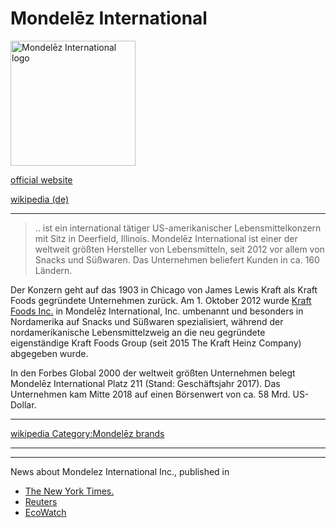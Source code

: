 # Mondelēz International

<img src="https://upload.wikimedia.org/wikipedia/commons/c/c7/Mondelez_international_2012_logo.svg" height="200" alt="Mondelēz International logo">   

[official website](http://www.mondelezinternational.com/)

[wikipedia (de)](https://de.wikipedia.org/wiki/Mondel%C4%93z_International)

---

> .. ist ein international tätiger US-amerikanischer Lebensmittelkonzern mit Sitz in Deerfield, Illinois. Mondelēz International ist einer der weltweit größten Hersteller von Lebensmitteln, seit 2012 vor allem von Snacks und Süßwaren. Das Unternehmen beliefert Kunden in ca. 160 Ländern.  

Der Konzern geht auf das 1903 in Chicago von James Lewis Kraft als Kraft Foods gegründete Unternehmen zurück. Am 1. Oktober 2012 wurde [Kraft Foods Inc.](konzerne/kraft_foods_inc.md) in Mondelēz International, Inc. umbenannt und besonders in Nordamerika auf Snacks und Süßwaren spezialisiert, während der nordamerikanische Lebensmittelzweig an die neu gegründete eigenständige Kraft Foods Group (seit 2015 The Kraft Heinz Company) abgegeben wurde.  

In den Forbes Global 2000 der weltweit größten Unternehmen belegt Mondelēz International Platz 211 (Stand: Geschäftsjahr 2017). Das Unternehmen kam Mitte 2018 auf einen Börsenwert von ca. 58 Mrd. US-Dollar.  


---

[wikipedia Category:Mondelēz brands](https://en.wikipedia.org/wiki/Category:Mondel%C4%93z_brands)

---



---

News about Mondelez International Inc., published in
* [The New York Times.](https://www.nytimes.com/topic/company/mondelez-international-inc)
* [Reuters](https://www.reuters.com/finance/stocks/company-news/MDLZ.O)
* [EcoWatch](https://www.ecowatch.com/tag/mondelez)
